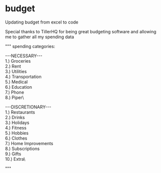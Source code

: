 # budget
Updating budget from excel to code

Special thanks to TillerHQ for being great budgeting software and allowing me to gather all my spending data


""" spending categories:

---NECESSARY---\
1.) Groceries\
2.) Rent\
3.) Utilities\
4.) Transportation\
5.) Medical\
6.) Education\
7.) Phone\
8.) Piper\

---DISCRETIONARY---\
1.) Restaurants\
2.) Drinks\
3.) Holidays\
4.) Fitness\
5.) Hobbies\
6.) Clothes\
7.) Home Improvements\
8.) Subscriptions\
9.) Gifts\
10.) Extra\

"""